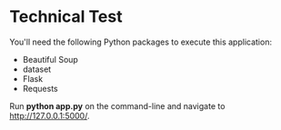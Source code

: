 # Technical Test

You'll need the following Python packages to execute this application:

* Beautiful Soup
* dataset
* Flask
* Requests

Run **python app.py** on the command-line and navigate to <http://127.0.0.1:5000/>.